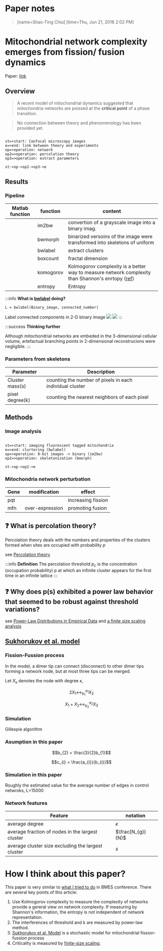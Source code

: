 # Paper notes
> [name=Shao-Ting Chiu]
> [time=Thu, Jun 21, 2018 2:02 PM]

# Mitochondrial network complexity emerges from fission/ fusion dynamics

Paper: [link](https://www.nature.com/articles/s41598-017-18351-5)

## Overview

> A recent model of mitochondrial dynamics suggested that mitochondria networks are poissed at the **critical point** of a phase transition.

> No connection between theory and phenomenology has been provided yet.


```flow

st=>start: Confocal microscopy images
e=>end: link between theory and experiments
op=>operation: network
op2=>operation: percolation theory
op3=>operation: extract parameters

st->op->op2->op3->e
```
## Results

### Pipeline

|Matlab function|function|content|
|---|---|---|
||im2bw|convertion of a grayscale image into a binary imag.|
||bwmorph|binarized versoins of the image were transformed into skeletons of uniform|
||bwlabel|extract clusters|
||boxcount|fractal dimension|
||komogorov|Kolmogorov complexity is a better way to measure network complexity than Shannon's enrtopy ([ref](https://www.hindawi.com/journals/complexity/2017/3250301/#B27))|
||entropy|Entropy|

:::info
**What is [bwlabel](https://www.mathworks.com/help/images/ref/bwlabel.html#bupqqy6-1-BW) doing?**

```
L = bwlabel(Binary_image, connected_number)
```
Label connected components in 2-D binary image
![](https://i.imgur.com/QlQXYU7.png)
![](https://i.imgur.com/oZiIaEi.png)
:::



:::success
**Thinking further** 

Although mitochondrial networks are embeded in the 3-dimensional cellular volume, artefactual branching points in 2-dimensional reconstrucions were negligible.
:::

### Parameters from skeletons

|Parameter|Description|
|---|---|
|Cluster mass(s)|counting the number of pixels in each individual cluster|
|pixel degree(k)|counting the nearest neighbors of each pixel|

## Methods

### Image analysis

```flow

st=>start: imaging fluorescent tagged mitochondria
e=>end: clurtering (bwlabel)
op=>operation: 8-bit images -> binary (im2bw)
op2=>operation: skeletonization (bmorph)

st->op->op2->e

```

### Mitochondria network perturbation

|Gene|modification|effect|
|---|---|---|
|pqt||increasing fission|
|mfn|over-expression|promoting fusion|

## :question: What is percolation theory?

Percolation theory deals with the numbers and properties of the clusters formed when sites are occupied with probability $p$

see [Percolation theory](http://web.mit.edu/ceder/publications/Percolation.pdf)

:::info
**Definition**
The percolation threshold $p_{c}$ is the concentration (occupation probability) p at which an infinite cluster appears for the first time in an infinite lattice
:::

## :question: Why does p(s) exhibited a power law behavior that seemed to be robust against threshold variations?

see [Power-Law Distributions in Empirical Data](https://epubs.siam.org/doi/pdf/10.1137/070710111)
and [a finite size scaling analysis](https://journals.aps.org/prl/pdf/10.1103/PhysRevLett.113.238102)

## [Sukhorukov et al. model](http://journals.plos.org/ploscompbiol/article?id=10.1371/journal.pcbi.1002745)

### Fission-Fussion process

In the model, a dimer tip can connect (disconnect) to other dimer tips forming a network node, but at most three tips can be merged.

Let $X_{\kappa}$ denotes the node with degree $\kappa$,

$$2X_{1}\leftrightarrow_{b_{1}}^{a_{1}} X_{2}$$

$$X_{1} + X_{2} \leftrightarrow_{b_{2}}^{a_{2}}X_{3}$$

### Simulation
Gillespie algorithm

### Asumption in this paper

$$b_{2} = \frac{3}{2}b_{1}$$

$$c_{i} = \frac{a_{i}}{b_{i}}$$

### Simulation in this paper

Roughly the estimated value for the average number of edges in control netwroks, L=15000


### Network features

|Feature|notation|
|---|---|
|average degree|$\kappa$|
|average fraction of nodes in the largest cluster|$\frac{N_{g}}{N}$|
|average cluster size excluding the largest cluster|$s$|


# How I think about this paper?

This paper is very similar to [what I tried to do](https://drive.google.com/open?id=0B0fatyRgBBHgaDR2MFZ4T090WUk) in BMES conference. There are several key points of this article:

1. Use Kolmogorov complexity to measure the complexity of networks provide a gereral view on network complexity. If measuring by Shannon's information, the entropy is not independent of network representation.
2. The interferences of threshold and k are measured by power-law method. 
3. [Sukhorukov et al. Model](http://journals.plos.org/ploscompbiol/article?id=10.1371/journal.pcbi.1002745) is a stochastic model for mitochondrial fission-fussion process
4. Criticality is measured by [finite-size scaling](https://journals.aps.org/prl/abstract/10.1103/PhysRevLett.113.238102).









